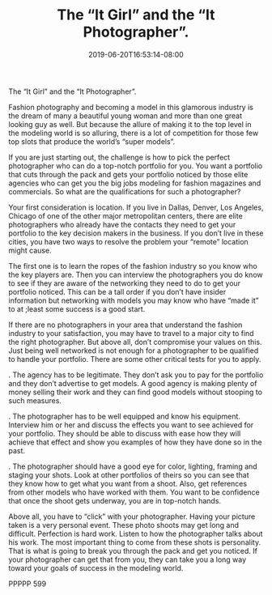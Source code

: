 ﻿---
title: "The “It Girl” and the “It Photographer”."
date: 2019-06-20T16:53:14-08:00
description: "TXT Tips for Web Success"
featured_image: "/images/TXT.jpg"
tags: ["TXT"]
---

The “It Girl” and the “It Photographer”.

Fashion photography and becoming a model in this glamorous industry is the dream of many a beautiful young woman and more than one great looking guy as well.  But because the allure of making it to the top level in the modeling world is so alluring, there is a lot of competition for those few top slots that produce the world’s “super models”.

If you are just starting out, the challenge is how to pick the perfect photographer who can do a top-notch portfolio for you.  You want a portfolio that cuts through the pack and gets your portfolio noticed by those elite agencies who can get you the big jobs modeling for fashion magazines and commercials.  So what are the qualifications for such a photographer?

Your first consideration is location.  If you live in Dallas, Denver, Los Angeles, Chicago of one of the other major metropolitan centers, there are elite photographers who already have the contacts they need to get your portfolio to the key decision makers in the business.  If you don’t live in these cities, you have two ways to resolve the problem your “remote” location might cause.  

The first one is to learn the ropes of the fashion industry so you know who the key players are.  Then you can interview the photographers you do know to see if they are aware of the networking they need to do to get your portfolio noticed.  This can be a tall order if you don’t have insider information but networking with models you may know who have “made it” to at ;least some success is a good start.

If there are no photographers in your area that understand the fashion industry to your satisfaction, you may have to travel to a major city to find the right photographer.  But above all, don’t compromise your values on this.  Just being well networked is not enough for a photographer to be qualified to handle your portfolio.  There are some other critical tests for you to apply.

.	The agency has to be legitimate.  They don’t ask you to pay for the portfolio and they don’t advertise to get models.  A good agency is making plenty of money selling their work and they can find good models without stooping to such measures.

.	The photographer has to be well equipped and know his equipment.  Interview him or her and discuss the effects you want to see achieved for your portfolio.  They should be able to discuss with ease how they will achieve that effect and show you examples of how they have done so in the past.

.	The photographer should have a good eye for color, lighting, framing and staging your shots.  Look at other portfolios of theirs so you can see that they know how to get what you want from a shoot.  Also, get references from other models who have worked with them.  You want to be confidence that once the shoot gets underway, you are in top-notch hands.

Above all, you have to “click”  with your photographer.  Having your picture taken is a very personal event.  These photo shoots may get long and difficult.  Perfection is hard work.  Listen to how the photographer talks about his work.  The most important thing to come from these shots is personality.  That is what is going to break you through the pack and get you noticed.  If your photographer can get that from you, they can take you a long way toward your goals of success in the modeling world.

PPPPP 599

